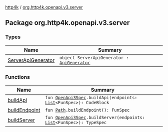 [http4k](../index.md) / [org.http4k.openapi.v3.server](./index.md)

## Package org.http4k.openapi.v3.server

### Types

| Name | Summary |
|---|---|
| [ServerApiGenerator](-server-api-generator/index.md) | `object ServerApiGenerator : `[`ApiGenerator`](../org.http4k.openapi.v3/-api-generator.md) |

### Functions

| Name | Summary |
|---|---|
| [buildApi](build-api.md) | `fun `[`OpenApi3Spec`](../org.http4k.openapi.v3/-open-api3-spec/index.md)`.buildApi(endpoints: `[`List`](https://kotlinlang.org/api/latest/jvm/stdlib/kotlin.collections/-list/index.html)`<FunSpec>): CodeBlock` |
| [buildEndpoint](build-endpoint.md) | `fun `[`Path`](../org.http4k.openapi.v3/-path/index.md)`.buildEndpoint(): FunSpec` |
| [buildServer](build-server.md) | `fun `[`OpenApi3Spec`](../org.http4k.openapi.v3/-open-api3-spec/index.md)`.buildServer(endpoints: `[`List`](https://kotlinlang.org/api/latest/jvm/stdlib/kotlin.collections/-list/index.html)`<FunSpec>): TypeSpec` |
